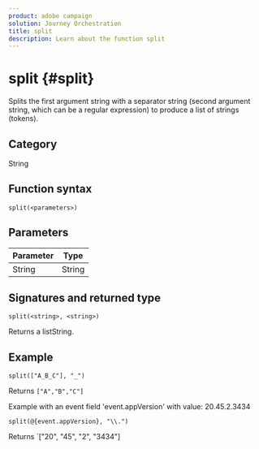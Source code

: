 ```yaml
---
product: adobe campaign
solution: Journey Orchestration
title: split
description: Learn about the function split
---
```


# split {#split}

Splits the first argument string with a separator string (second argument string, which can be a regular expression) to produce a list of strings (tokens).	

## Category

String

## Function syntax

`split(<parameters>)`

## Parameters

| Parameter | Type             |
|-----------|------------------|
| String      | String       |

## Signatures and returned type

`split(<string>, <string>)`

Returns a listString.

## Example

`split(["A_B_C"], "_")`

Returns `["A","B","C"]`

Example with an event field 'event.appVersion' with value: 20.45.2.3434

`split(@{event.appVersion}, "\\.")`

Returns `["20", "45", "2", "3434"]
